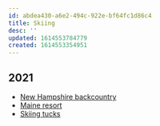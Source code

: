 ```yaml
---
id: abdea430-a6e2-494c-922e-bf64fc1d86c4
title: Skiing
desc: ''
updated: 1614553784779
created: 1614553354951
---
```


## 2021

- [New Hampshire backcountry](https://medium.com/@angelarw/valentines-week-2021-part-1-new-hampshire-backcountry-fb57bb0269b4)
- [Maine resort](https://angelarw.medium.com/valentines-week-2021-part-2-maine-resort-skiing-3eb044e6c70)
- [Skiing tucks](https://angelarw.medium.com/easter-weekend-2021-tuckerman-ravine-e146ecae96d9)